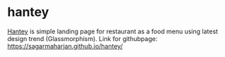 # hantey
[Hantey](https://sagarmaharjan.github.io/hantey/) is simple landing page for restaurant as a food menu using latest design trend (Glassmorphism).
Link for githubpage: https://sagarmaharjan.github.io/hantey/
